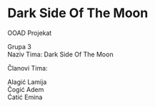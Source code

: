 # Dark Side Of The Moon
OOAD Projekat

Grupa 3   
Naziv Tima: Dark Side Of The Moon 

Članovi Tima:

Alagić Lamija  
Čogić Adem  
Ćatić Emina
